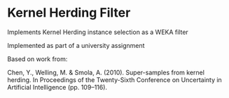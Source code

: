 # Kernel Herding Filter
Implements Kernel Herding instance selection as a WEKA filter

Implemented as part of a university assignment

Based on work from: 

Chen, Y., Welling, M. & Smola, A. (2010). Super-samples from kernel herding.
In Proceedings of the Twenty-Sixth Conference on Uncertainty in Artificial
Intelligence (pp. 109–116).
